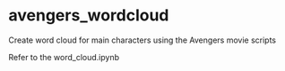 # avengers_wordcloud
Create word cloud for main characters using the Avengers movie scripts

Refer to the word_cloud.ipynb
